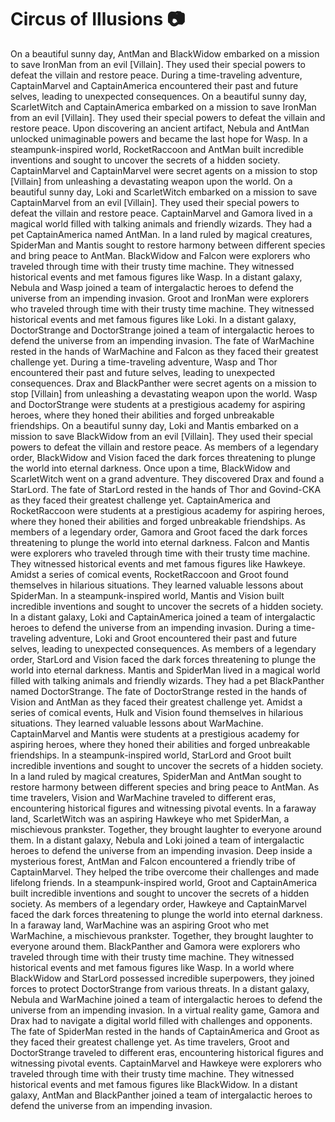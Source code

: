 # Circus of Illusions :camera: 

On a beautiful sunny day, AntMan and BlackWidow embarked on a mission to save IronMan from an evil [Villain]. They used their special powers to defeat the villain and restore peace.
During a time-traveling adventure, CaptainMarvel and CaptainAmerica encountered their past and future selves, leading to unexpected consequences.
On a beautiful sunny day, ScarletWitch and CaptainAmerica embarked on a mission to save IronMan from an evil [Villain]. They used their special powers to defeat the villain and restore peace.
Upon discovering an ancient artifact, Nebula and AntMan unlocked unimaginable powers and became the last hope for Wasp.
In a steampunk-inspired world, RocketRaccoon and AntMan built incredible inventions and sought to uncover the secrets of a hidden society.
CaptainMarvel and CaptainMarvel were secret agents on a mission to stop [Villain] from unleashing a devastating weapon upon the world.
On a beautiful sunny day, Loki and ScarletWitch embarked on a mission to save CaptainMarvel from an evil [Villain]. They used their special powers to defeat the villain and restore peace.
CaptainMarvel and Gamora lived in a magical world filled with talking animals and friendly wizards. They had a pet CaptainAmerica named AntMan.
In a land ruled by magical creatures, SpiderMan and Mantis sought to restore harmony between different species and bring peace to AntMan.
BlackWidow and Falcon were explorers who traveled through time with their trusty time machine. They witnessed historical events and met famous figures like Wasp.
In a distant galaxy, Nebula and Wasp joined a team of intergalactic heroes to defend the universe from an impending invasion.
Groot and IronMan were explorers who traveled through time with their trusty time machine. They witnessed historical events and met famous figures like Loki.
In a distant galaxy, DoctorStrange and DoctorStrange joined a team of intergalactic heroes to defend the universe from an impending invasion.
The fate of WarMachine rested in the hands of WarMachine and Falcon as they faced their greatest challenge yet.
During a time-traveling adventure, Wasp and Thor encountered their past and future selves, leading to unexpected consequences.
Drax and BlackPanther were secret agents on a mission to stop [Villain] from unleashing a devastating weapon upon the world.
Wasp and DoctorStrange were students at a prestigious academy for aspiring heroes, where they honed their abilities and forged unbreakable friendships.
On a beautiful sunny day, Loki and Mantis embarked on a mission to save BlackWidow from an evil [Villain]. They used their special powers to defeat the villain and restore peace.
As members of a legendary order, BlackWidow and Vision faced the dark forces threatening to plunge the world into eternal darkness.
Once upon a time, BlackWidow and ScarletWitch went on a grand adventure. They discovered Drax and found a StarLord.
The fate of StarLord rested in the hands of Thor and Govind-CKA as they faced their greatest challenge yet.
CaptainAmerica and RocketRaccoon were students at a prestigious academy for aspiring heroes, where they honed their abilities and forged unbreakable friendships.
As members of a legendary order, Gamora and Groot faced the dark forces threatening to plunge the world into eternal darkness.
Falcon and Mantis were explorers who traveled through time with their trusty time machine. They witnessed historical events and met famous figures like Hawkeye.
Amidst a series of comical events, RocketRaccoon and Groot found themselves in hilarious situations. They learned valuable lessons about SpiderMan.
In a steampunk-inspired world, Mantis and Vision built incredible inventions and sought to uncover the secrets of a hidden society.
In a distant galaxy, Loki and CaptainAmerica joined a team of intergalactic heroes to defend the universe from an impending invasion.
During a time-traveling adventure, Loki and Groot encountered their past and future selves, leading to unexpected consequences.
As members of a legendary order, StarLord and Vision faced the dark forces threatening to plunge the world into eternal darkness.
Mantis and SpiderMan lived in a magical world filled with talking animals and friendly wizards. They had a pet BlackPanther named DoctorStrange.
The fate of DoctorStrange rested in the hands of Vision and AntMan as they faced their greatest challenge yet.
Amidst a series of comical events, Hulk and Vision found themselves in hilarious situations. They learned valuable lessons about WarMachine.
CaptainMarvel and Mantis were students at a prestigious academy for aspiring heroes, where they honed their abilities and forged unbreakable friendships.
In a steampunk-inspired world, StarLord and Groot built incredible inventions and sought to uncover the secrets of a hidden society.
In a land ruled by magical creatures, SpiderMan and AntMan sought to restore harmony between different species and bring peace to AntMan.
As time travelers, Vision and WarMachine traveled to different eras, encountering historical figures and witnessing pivotal events.
In a faraway land, ScarletWitch was an aspiring Hawkeye who met SpiderMan, a mischievous prankster. Together, they brought laughter to everyone around them.
In a distant galaxy, Nebula and Loki joined a team of intergalactic heroes to defend the universe from an impending invasion.
Deep inside a mysterious forest, AntMan and Falcon encountered a friendly tribe of CaptainMarvel. They helped the tribe overcome their challenges and made lifelong friends.
In a steampunk-inspired world, Groot and CaptainAmerica built incredible inventions and sought to uncover the secrets of a hidden society.
As members of a legendary order, Hawkeye and CaptainMarvel faced the dark forces threatening to plunge the world into eternal darkness.
In a faraway land, WarMachine was an aspiring Groot who met WarMachine, a mischievous prankster. Together, they brought laughter to everyone around them.
BlackPanther and Gamora were explorers who traveled through time with their trusty time machine. They witnessed historical events and met famous figures like Wasp.
In a world where BlackWidow and StarLord possessed incredible superpowers, they joined forces to protect DoctorStrange from various threats.
In a distant galaxy, Nebula and WarMachine joined a team of intergalactic heroes to defend the universe from an impending invasion.
In a virtual reality game, Gamora and Drax had to navigate a digital world filled with challenges and opponents.
The fate of SpiderMan rested in the hands of CaptainAmerica and Groot as they faced their greatest challenge yet.
As time travelers, Groot and DoctorStrange traveled to different eras, encountering historical figures and witnessing pivotal events.
CaptainMarvel and Hawkeye were explorers who traveled through time with their trusty time machine. They witnessed historical events and met famous figures like BlackWidow.
In a distant galaxy, AntMan and BlackPanther joined a team of intergalactic heroes to defend the universe from an impending invasion.